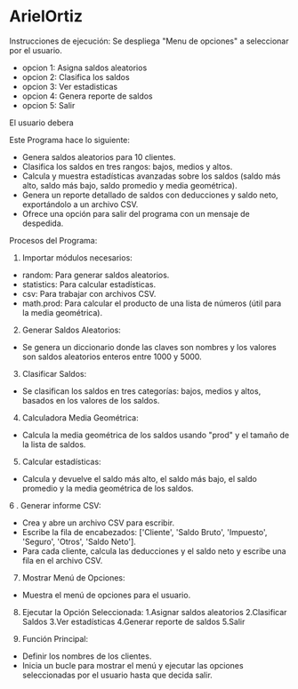 # ArielOrtiz
Instrucciones de ejecución:
Se despliega "Menu de opciones" a seleccionar por el usuario.
- opcion 1: Asigna saldos aleatorios
- opcion 2: Clasifica los saldos
- opcion 3: Ver estadisticas
- opcion 4: Genera reporte de saldos
- opcion 5: Salir

El usuario debera 









Este Programa hace lo siguiente:

* Genera saldos aleatorios para 10 clientes.
* Clasifica los saldos en tres rangos: bajos, medios y altos.
* Calcula y muestra estadísticas avanzadas sobre los saldos (saldo más alto, saldo más bajo, saldo promedio y media geométrica).
* Genera un reporte detallado de saldos con deducciones y saldo neto, exportándolo a un archivo CSV.
* Ofrece una opción para salir del programa con un mensaje de despedida.



Procesos del Programa:

1. Importar módulos necesarios:
* random: Para generar saldos aleatorios.
* statistics: Para calcular estadísticas.
* csv: Para trabajar con archivos CSV.
* math.prod: Para calcular el producto de una lista de números (útil para la media geométrica).

2. Generar Saldos Aleatorios:
* Se genera un diccionario donde las claves son nombres y los valores son saldos aleatorios enteros entre 1000 y 5000.

3. Clasificar Saldos:
* Se clasifican los saldos en tres categorías: bajos, medios y altos, basados ​​en los valores de los saldos.

4. Calculadora Media Geométrica:
* Calcula la media geométrica de los saldos usando "prod" y el tamaño de la lista de saldos.

5. Calcular estadísticas:
* Calcula y devuelve el saldo más alto, el saldo más bajo, el saldo promedio y la media geométrica de los saldos.

6 . Generar informe CSV:
* Crea y abre un archivo CSV para escribir.
* Escribe la fila de encabezados: ['Cliente', 'Saldo Bruto', 'Impuesto', 'Seguro', 'Otros', 'Saldo Neto'].
* Para cada cliente, calcula las deducciones y el saldo neto y escribe una fila en el archivo CSV.

7. Mostrar Menú de Opciones:
* Muestra el menú de opciones para el usuario.

8. Ejecutar la Opción Seleccionada:
1.Asignar saldos aleatorios
2.Clasificar Saldos
3.Ver estadísticas
4.Generar reporte de saldos
5.Salir

9. Función Principal:
* Definir los nombres de los clientes.
* Inicia un bucle para mostrar el menú y ejecutar las opciones seleccionadas por el usuario hasta que decida salir.
